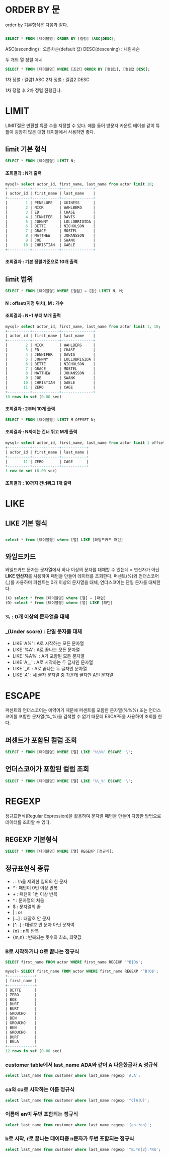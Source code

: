 # ORDER BY 문

order by 기본형식은 다음과 같다.

``` sql

SELECT * FROM [테이블명] ORDER BY [컬럼] [ASC|DESC];

```

ASC(ascending) : 오름차순(default 값)
DESC(descening) : 내림차순 



두 개의 열 정렬 예시

``` sql
SELECT * FROM [테이블명] WHERE [조건] ORDER BY [컬럼1], [컬럼2 DESC];
```

1차 정렬 : 컬럼1 ASC
2차 정렬 : 컬럼2 DESC

1차 정렬 후 2차 정렬 진행된다.





# LIMIT 

LIMIT절은 반환할 튜플 수를 지정할 수 있다.
예를 들어 방문자 카운트 테이블 같이 튜플이 굉장히 많은 대형 테이블에서 사용하면 좋다.



## limit 기본 형식 

``` sql
SELECT * FROM [테이블명] LIMIT N;
```
#### 조회결과 : N개 출력


``` sql
mysql> select actor_id, first_name, last_name from actor limit 10;
+----------+------------+--------------+
| actor_id | first_name | last_name    |
+----------+------------+--------------+
|        1 | PENELOPE   | GUINESS      |
|        2 | NICK       | WAHLBERG     |
|        3 | ED         | CHASE        |
|        4 | JENNIFER   | DAVIS        |
|        5 | JOHNNY     | LOLLOBRIGIDA |
|        6 | BETTE      | NICHOLSON    |
|        7 | GRACE      | MOSTEL       |
|        8 | MATTHEW    | JOHANSSON    |
|        9 | JOE        | SWANK        |
|       10 | CHRISTIAN  | GABLE        |
+----------+------------+--------------+
```
#### 조회결과 : 기본 정렬기준으로 10개 출력


## limit 범위
``` sql
SELECT * FROM [테이블명] WHERE [컬럼] = [값] LIMIT N, M;
```
#### N : offset(지정 위치), M : 개수 
#### 조회결과 : N+1 부터 M개 출력

``` sql
mysql> select actor_id, first_name, last_name from actor limit 1, 10;
+----------+------------+--------------+
| actor_id | first_name | last_name    |
+----------+------------+--------------+
|        2 | NICK       | WAHLBERG     |
|        3 | ED         | CHASE        |
|        4 | JENNIFER   | DAVIS        |
|        5 | JOHNNY     | LOLLOBRIGIDA |
|        6 | BETTE      | NICHOLSON    |
|        7 | GRACE      | MOSTEL       |
|        8 | MATTHEW    | JOHANSSON    |
|        9 | JOE        | SWANK        |
|       10 | CHRISTIAN  | GABLE        |
|       11 | ZERO       | CAGE         |
+----------+------------+--------------+
10 rows in set (0.00 sec)

```
#### 조회결과 : 2부터 10개 출력


``` sql
SELECT * FROM [테이블명] LIMIT M OFFSET N;
```
#### 조회결과 : N까지는 건너 뛰고 M개 출력 

``` sql
mysql> select actor_id, first_name, last_name from actor limit 1 offset 10;
+----------+------------+-----------+
| actor_id | first_name | last_name |
+----------+------------+-----------+
|       11 | ZERO       | CAGE      |
+----------+------------+-----------+
1 row in set (0.00 sec)

```
#### 조회결과 : 10까지 건너뛰고 1개 출력





# LIKE 

## LIKE 기본 형식

``` sql

select * from [테이블명] where [열] LIKE [와일드카드 패턴]

```

## 와일드카드

와일드카드 문자는 문자열에서 하나 이상의 문자를 대체할 수 있는데 = 연산자가 아닌 **LIKE 연산자**를 사용하여 패턴을 만들어 데이터를 조회한다.
퍼센트(%)와 언더스코어(_)를 사용하며 퍼센트는 0개 이상의 문자열을 대체, 언더스코어는 단일 문자를 대체한다.


``` sql
(X) select * from [테이블명] where [열] = [패턴]
(O) select * from [테이블명] where [열] LIKE [패턴]
```



### % : 0개 이상의 문자열을 대체 
### _(Under score) : 단일 문자를 대체 


* LIKE 'A%' : A로 시작하는 모든 문자열 
* LIKE '%A' : A로 끝나는 모든 문자열 
* LIKE '%A%' : A가 포함된 모든 문자열 
* LIKE 'A__' : A로 시작하는 두 글자인 문자열 
* LIKE '_A' : A로 끝나는 두 글자인 문자열 
* LIKE '_A_' : 세 글자 문자열 중 가운데 글자만 A인 문자열


<!-- 섞어서도 가능 -->



# ESCAPE

퍼센트와 언더스코어는 예약어기 때문에 퍼센트를 포함한 문자열(%%%) 또는 언더스코어를 포함한 문자열(%_%)을 검색할 수 없기 때문데 ESCAPE를 사용하여 조회를 한다.


 
## 퍼센트가 포함된 컬럼 조회
``` sql
SELECT * FROM [테이블명] WHERE [열] LIKE '%\%%' ESCAPE '\';
```

## 언더스코어가 포함된 컬럼 조회
``` sql
SELECT * FROM [테이블명] WHERE [열] LIKE '%\_%' ESCAPE '\';
```



# REGEXP

정규표현식(Regular Expression)을 활용하여 문자열 패턴을 만들어 다양한 방법으로 데이터를 조회할 수 있다.


## REGEXP 기본형식
``` sql
SELECT * FROM [테이블명] WHERE [열] REGEXP [정규식];
```

## 정규표현식 종류

* . : \n을 제외한 임의의 한 문자
* _*_ : 패턴이 0번 이상 반복
* _+_ : 패턴이 1번 이상 반복
* ^ : 문자열의 처음
* $  : 문자열의 끝
* | : or
* [...] : 대괄호 안 문자
* [^...] : 대괄호 안 문자 아닌 문자여
* {n} : n회 반복
* {m,n} : 반복되는 횟수의 최소, 최댓값
 


### B로 시작하거나 O로 끝나는 정규식

``` sql
SELECT first_name FROM actor WHERE first_name REGEXP '^B|O$';
```

``` sql
mysql> SELECT first_name FROM actor WHERE first_name REGEXP '^B|O$';
+------------+
| first_name |
+------------+
| BETTE      |
| ZERO       |
| BOB        |
| BURT       |
| BURT       |
| GROUCHO    |
| BEN        |
| GROUCHO    |
| BEN        |
| GROUCHO    |
| BURT       |
| BELA       |
+------------+
12 rows in set (0.00 sec)
```

<!-- AB, AC, AD인 것 
```
REGEXP 'A[B-D]';
```

AB, AC, AD가 아닌 것
```
REGEXP 'A[^B-D]'
``` -->


### customer table에서 last_name ADA와 같이 A 다음한글자 A 정규식

``` sql
select last_name from customer where last_name regexp 'A.A';
```

### ca와 cu로 시작하는 이름 정규식

``` sql
select last_name from customer where last_name regexp '^C[A|U]';

```

### 이름에 en이 두번 포함되는 정규식
``` sql
select last_name from customer where last_name regexp '(en.*en)';
```


### b로 시작, r로 끝나는 데이터중 n문자가 두번 포함되는 정규식

``` sql
select last_name from customer where last_name regexp '^B.*n{2}.*R$';
```







